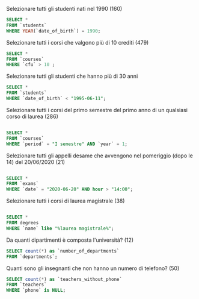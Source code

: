 Selezionare tutti gli studenti nati nel 1990 (160)

```sql
SELECT *
FROM `students`
WHERE YEAR(`date_of_birth`) = 1990;
```

Selezionare tutti i corsi che valgono più di 10 crediti (479)

```sql
SELECT *
FROM `courses`
WHERE `cfu` > 10 ;
```

Selezionare tutti gli studenti che hanno più di 30 anni

```sql
SELECT *
FROM `students`
WHERE `date_of_birth` < "1995-06-11";
```

Selezionare tutti i corsi del primo semestre del primo anno di un qualsiasi corso di
laurea (286)

```sql

SELECT *
FROM `courses`
WHERE `period` = "I semestre" AND `year` = 1;

```

Selezionare tutti gli appelli desame che avvengono nel pomeriggio (dopo le 14) del
20/06/2020 (21)

```sql

SELECT *
FROM `exams`
WHERE `date` = "2020-06-20" AND hour > "14:00";
```

Selezionare tutti i corsi di laurea magistrale (38)

```sql

SELECT *
FROM degrees
WHERE `name` like "%laurea magistrale%";
```

Da quanti dipartimenti è composta l'università? (12)

```sql
SELECT count(*) as `number_of_departments`
FROM `departments`;
```

Quanti sono gli insegnanti che non hanno un numero di telefono? (50)

```sql
SELECT count(*) as `teachers_without_phone`
FROM `teachers`
WHERE `phone` is NULL;
```
